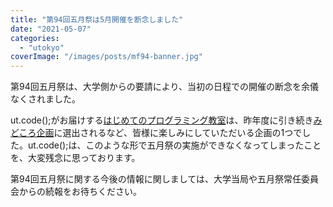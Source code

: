 ```yaml
---
title: "第94回五月祭は5月開催を断念しました"
date: "2021-05-07"
categories: 
  - "utokyo"
coverImage: "/images/posts/mf94-banner.jpg"
---
```


第94回五月祭は、大学側からの要請により、当初の日程での開催の断念を余儀なくされました。

ut.code();がお届けする[はじめてのプログラミング教室](https://gogatsusai.jp/94/visitor/kikaku/481)は、昨年度に引き続き[みどころ企画](https://gogatsusai.jp/94/visitor/recommend)に選出されるなど、皆様に楽しみにしていただいる企画の1つでした。ut.code();は、このような形で五月祭の実施ができなくなってしまったことを、大変残念に思っております。

第94回五月祭に関する今後の情報に関しましては、大学当局や五月祭常任委員会からの続報をお待ちください。
